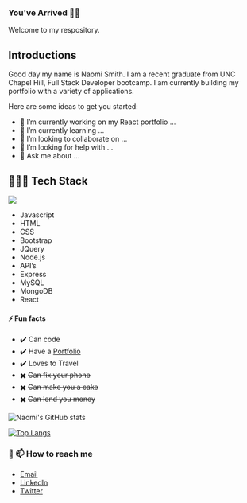 
### You've Arrived 👋🏾
<p> Welcome to my respository.<p>

 ## Introductions
  <p> Good day my name is Naomi Smith. I am a recent graduate from UNC Chapel Hill, Full Stack Developer bootcamp. I am currently building my portfolio with a variety of applications. 

Here are some ideas to get you started:

- 🔭 I’m currently working on my React portfolio ...
- 🌱 I’m currently learning ...
- 👯 I’m looking to collaborate on ...
- 🤔 I’m looking for help with ...
- 💬 Ask me about ...

## 👩🏾‍💻 Tech Stack
 ![](https://img.shields.io/badge/<WORD_ON_LEFT>-<WORD_ON_RIGHT>-informational?style=flat&logo=<LOGO_NAME>&logoColor=white&color=2bbc8a)
- Javascript
- HTML
- CSS
- Bootstrap
- JQuery
- Node.js
- API’s
- Express
- MySQL
- MongoDB
- React


#### ⚡ Fun facts
- ✔️ Can code
- ✔️ Have a [Portfolio]()
- ✔️ Loves to Travel
- ✖️ ~~Can fix your phone~~
- ✖️ ~~Can make you a cake~~
- ✖️ ~~Can lend you money~~

    
![Naomi's GitHub stats](https://github-readme-stats.vercel.app/api?username=smithnaomi&theme=panda&show_icons=true)
   
[![Top Langs](https://github-readme-stats.vercel.app/api/top-langs/?username=smithnaomi&layout=compact)](https://github.com/smithnaomi/github-readme-stats)
### 🔗 📫 How to reach me

+ [Email](mailto:smithnaomi488@gmail.com)
+ [LinkedIn](https://www.linkedin.com/in/smithnaomi488)
+ [Twitter](https://twitter.com/thenewCoder)

